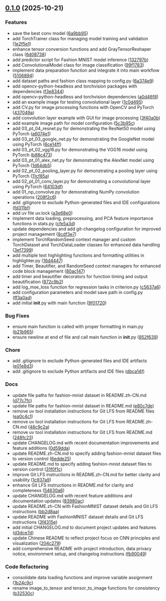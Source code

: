 <!-- insertion marker -->
<a name="0.1.0"></a>

## [0.1.0](https://github.com///compare/8f3a7d2798b3cbb17bd908be6d0f438bb64e45d7...0.1.0) (2025-10-21)

### Features

- save the best conv model ([6a9bb95](https://github.com///commit/6a9bb956a86a6c10b347432803f3479036de357d))
- add TorchTrainer class for managing model training and validation ([1e2f5e1](https://github.com///commit/1e2f5e11c191c46a0b1b94f139d83ff5c35a3fdb))
- enhance tensor conversion functions and add GrayTensorReshaper class ([6d08738](https://github.com///commit/6d08738288ff874fb2f6243a0fb0cfbbf2862644))
- add predictor script for Fashion MNIST model inference ([132797b](https://github.com///commit/132797b80cfd5326977c0c446696fa2e4c7ded01))
- add ConvolutionalModel class for image classification ([99f1783](https://github.com///commit/99f1783d3cbbbee96cf68fa7ff1b7fff41b2a1f3))
- implement data preparation function and integrate it into main workflow ([5106894](https://github.com///commit/51068948c961a9cae414d6445eacd4bba64ebc34))
- add dataset paths and fashion class mapping to config.py ([6a374e9](https://github.com///commit/6a374e98adbe8f199669199035c48166d02e1d32))
- add opencv-python-headless and torchvision packages with dependencies ([f3e8344](https://github.com///commit/f3e834475e68176dfe4fc85ae0d7deedeec271d4))
- add opencv-python-headless and torchvision dependencies ([a0d46f8](https://github.com///commit/a0d46f8f36b4e7600dc48e982161432b7f6609b9))
- add an example image for testing convolutional layer ([1c0d495](https://github.com///commit/1c0d495bda9a7f67364091894833155ab9458e0f))
- add CV.py for image processing functions with OpenCV and PyTorch ([437049a](https://github.com///commit/437049a780369580c4b0c28bb10b3eb54228336c))
- add convolution layer example with GUI for image processing ([3f40a0b](https://github.com///commit/3f40a0b3acfb3225d3e4b0ab5c73a7b438553476))
- add example image path for model configuration ([5c3b95c](https://github.com///commit/5c3b95c2f6fdcfbd49850c9ab43f7cc2e323116b))
- add 03_pt_04_resnet.py for demonstrating the ResNet50 model using PyTorch ([a6074e1](https://github.com///commit/a6074e13221f1eff5642234060bc15eb4c0e5c30))
- add 03_pt_03_google_net.py for demonstrating the GoogleNet model using PyTorch ([6ce14ff](https://github.com///commit/6ce14ffa4ade3f9f210ef64b1eeaf5a8595e1145))
- add 03_pt_02_vgg16.py for demonstrating the VGG16 model using PyTorch ([b88c473](https://github.com///commit/b88c473e60cf0786fd60a92ac92859971823c5d6))
- add 03_pt_01_alex_net.py for demonstrating the AlexNet model using PyTorch ([1d64db5](https://github.com///commit/1d64db573e6d49661e3bbc4749e65cb6a0891ee7))
- add 02_pt_02_pooling_layer.py for demonstrating a pooling layer using PyTorch ([11cf85a](https://github.com///commit/11cf85af09706f2ae9eb8be05d08765565050654))
- add 02_pt_01_conv_layer.py for demonstrating a convolutional layer using PyTorch ([64103df](https://github.com///commit/64103df8c1b0a66d2105006716149b3fcbf5b363))
- add 01_np_convolve.py for demonstrating NumPy convolution operations ([208f2c6](https://github.com///commit/208f2c6e9ee1797b3c8b9e980ca74b4e22b9b708))
- add .gitignore to exclude Python-generated files and IDE configurations ([fd311bf](https://github.com///commit/fd311bfe6e483022253a4acdd057e42995ad6c92))
- add uv file uv.lock ([a3e68e0](https://github.com///commit/a3e68e04a204f42eb7a9f4c069e5b97a2a002e36))
- implement data loading, preprocessing, and PCA feature importance functions in stats.py ([cfe5a3d](https://github.com///commit/cfe5a3d41cbf4a9be28c0eaddba78bf0c38c4b55))
- update dependencies and add git-changelog configuration for improved project management ([8cdf3e7](https://github.com///commit/8cdf3e72f53d8dcae7345b366358708955e0d2ed))
- implement TorchRandomSeed context manager and custom TorchDataset and TorchDataLoader classes for enhanced data handling ([3ef7399](https://github.com///commit/3ef7399ba37ce1246b70f0bd688a7fd8a56814d3))
- add multiple text highlighting functions and formatting utilities in highlighter.py ([16d4447](https://github.com///commit/16d4447b443f6376dbc36c31f3465dbc9280e8d5))
- add Timer, Beautifier, and RandomSeed context managers for enhanced code block management ([80ac147](https://github.com///commit/80ac147539ceb7440d519ac4cac98a267f132c18))
- add timer and beautifier decorators for function timing and output beautification ([872c9b2](https://github.com///commit/872c9b2e6cf0b282075e51821ba1961f0d7c488c))
- add log_mse_loss function for regression tasks in criterion.py ([c5637a6](https://github.com///commit/c5637a6d23d8fe25f01fa4dc55f275f824039fe5))
- add configuration parameters and model save path in config.py ([ff3a0ad](https://github.com///commit/ff3a0adcb0a8695df1e33b8b58270d33b34c4810))
- add initial __init__.py with main function ([9f01720](https://github.com///commit/9f017201da194795177ab693506e1e604477ee79))

### Bug Fixes

- ensure main function is called with proper formatting in main.py ([b21b965](https://github.com///commit/b21b965a63bb6b2da3ab673cdb6868e5ad315008))
- ensure newline at end of file and call main function in __init__.py ([852f639](https://github.com///commit/852f63913e3518572e057b39eef2c7ccbc1a1e94))

### Chore

- add .gitignore to exclude Python-generated files and IDE artifacts ([e01e8d3](https://github.com///commit/e01e8d376ddf4447023c75a24386f0040b11d414))
- add .gitignore to exclude Python artifacts and IDE files ([dbca14f](https://github.com///commit/dbca14f036e173ed67b52f4914d818c4f11073f5))

### Docs

- update file paths for fashion-mnist dataset in README.zh-CN.md ([d77c7fc](https://github.com///commit/d77c7fcd140e04fa13f52d1a140fa4d06443066c))
- update file paths for fashion-mnist dataset in README.md ([e80c7de](https://github.com///commit/e80c7de87801bd10858858757f23580d143dd26a))
- remove uv tool installation instructions for Git LFS from README files ([ea0c4c1](https://github.com///commit/ea0c4c1042fe1e4c9d7ff9463c8c2c4736998e18))
- remove uv tool installation instructions for Git LFS from README.zh-CN.md ([48c9c2a](https://github.com///commit/48c9c2aef0a2914c6b503101643deaf24b42b638))
- remove uv tool installation instructions for Git LFS from README.md ([248fc23](https://github.com///commit/248fc238a769f6a0840f235ab989988d04090606))
- update CHANGELOG.md with recent documentation improvements and feature additions ([0d59dda](https://github.com///commit/0d59dda9ad421f40c110ca4653060911c20758bb))
- update README.zh-CN.md to specify adding fashion-mnist dataset files to version control ([6edde25](https://github.com///commit/6edde25052c2e84946a4ef8c41965369101f2d49))
- update README.md to specify adding fashion-mnist dataset files to version control ([31f0f1c](https://github.com///commit/31f0f1cf0a4e9125617bd37ce14d3d7c9e7c5ab3))
- improve Git LFS instructions in README.zh-CN.md for better clarity and usability ([1c937a9](https://github.com///commit/1c937a95176ee60858237f7a7c9dfb74fd3e807f))
- enhance Git LFS instructions in README.md for clarity and completeness ([54630a6](https://github.com///commit/54630a69c6520caef5d07a32b76ea7e74556dcbb))
- update CHANGELOG.md with recent feature additions and documentation updates ([83980ac](https://github.com///commit/83980ac563b9afa7a5ca4a1585c7f9a392e5d5cf))
- update README.zh-CN with FashionMNIST dataset details and Git LFS instructions ([bb2d8aa](https://github.com///commit/bb2d8aa1ba2772fbe4fd1fb89ccd9b0cc4d12af2))
- update README with FashionMNIST dataset details and Git LFS instructions ([3f4315e](https://github.com///commit/3f4315edbfbbe9b94924479d15cc4de75f8481e5))
- add initial CHANGELOG.md to document project updates and features ([d3dce7d](https://github.com///commit/d3dce7d2cad2870c16707fe4b0555d0ff4edb5ec))
- update Chinese README to reflect project focus on CNN principles and visualization ([204c279](https://github.com///commit/204c2794536aa852125f9d73a97cf94165573937))
- add comprehensive README with project introduction, data privacy notice, environment setup, and changelog instructions ([fb90049](https://github.com///commit/fb90049edf59d04ab420b9df368af1c6aac82170))

### Code Refactoring

- consolidate data loading functions and improve variable assignment ([1b24c9c](https://github.com///commit/1b24c9c708a5e86b33b80faca89db04b95054b33))
- rename image_to_tensor and tensor_to_image functions for consistency ([b32530c](https://github.com///commit/b32530c2193c19ea2b4df2e118e31aebce4a7628))

